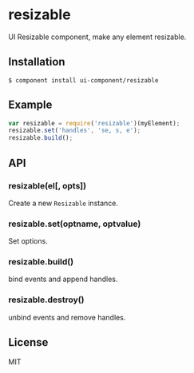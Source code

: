 
# resizable

  UI Resizable component, make any element resizable.

## Installation

    $ component install ui-component/resizable

## Example

```js
var resizable = require('resizable')(myElement);
resizable.set('handles', 'se, s, e');
resizable.build();
```

## API

### resizable(el[, opts])

  Create a new `Resizable` instance.

### resizable.set(optname, optvalue)

  Set options.

### resizable.build()

  bind events and append handles.

### resizable.destroy()

  unbind events and remove handles.
   

## License

  MIT
